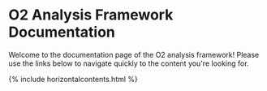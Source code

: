 # O2 Analysis Framework Documentation

Welcome to the documentation page of the O2 analysis framework! Please use the links below to navigate quickly to the content you're looking for. 

{% include horizontalcontents.html %}
